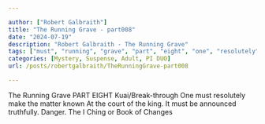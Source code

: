 ```yaml
---

author: ["Robert Galbraith"]
title: "The Running Grave - part008"
date: "2024-07-19"
description: "Robert Galbraith - The Running Grave"
tags: ["must", "running", "grave", "part", "eight", "one", "resolutely", "make", "matter", "known", "court", "king", "announced", "truthfully", "danger", "ching", "book", "change"]
categories: [Mystery, Suspense, Adult, PI DUO]
url: /posts/robertgalbraith/TheRunningGrave-part008

---
```



The Running Grave
PART EIGHT
Kuai/Break-through
One must resolutely make the matter known
At the court of the king.
It must be announced truthfully.
Danger.
The I Ching or Book of Changes
